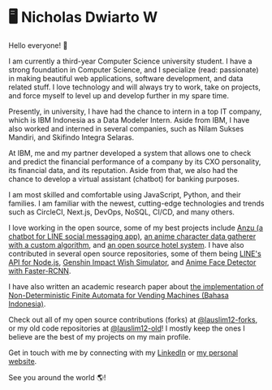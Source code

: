 # 🖥️ Nicholas Dwiarto W

Hello everyone! 👋

I am currently a third-year Computer Science university student. I have a strong foundation in Computer Science, and I specialize (read: passionate) in making beautiful web applications, software development, and data related stuff. I love technology and will always try to work, take on projects, and force myself to level up and develop further in my spare time.

Presently, in university, I have had the chance to intern in a top IT company, which is IBM Indonesia as a Data Modeler Intern. Aside from IBM, I have also worked and interned in several companies, such as Nilam Sukses Mandiri, and Skifindo Integra Selaras.

At IBM, me and my partner developed a system that allows one to check and predict the financial performance of a company by its CXO personality, its financial data, and its reputation. Aside from that, we also had the chance to develop a virtual assistant (chatbot) for banking purposes.

I am most skilled and comfortable using JavaScript, Python, and their families. I am familiar with the newest, cutting-edge technologies and trends such as CircleCI, Next.js, DevOps, NoSQL, CI/CD, and many others.

I love working in the open source, some of my best projects include [Anzu (a chatbot for LINE social messaging app)](https://github.com/lauslim12/Anzu), [an anime character data gatherer with a custom algorithm](https://github.com/lauslim12/Satella), and [an open source hotel system](https://github.com/lauslim12/intract-social-network). I have also contributed in several open source repositories, some of them being [LINE's API for Node.js](https://github.com/line/line-bot-sdk-nodejs), [Genshin Impact Wish Simulator](https://github.com/uzair-ashraf/genshin-impact-wish-simulator), and [Anime Face Detector with Faster-RCNN](https://github.com/qhgz2013/anime-face-detector).

I have also written an academic research paper about [the implementation of Non-Deterministic Finite Automata for Vending Machines (Bahasa Indonesia)](http://proceeding.unindra.ac.id/index.php/simponi/article/view/375/0).

Check out all of my open source contributions (forks) at [@lauslim12-forks](https://github.com/lauslim12-forks), or my old code repositories at [@lauslim12-old](https://github.com/lauslim12-old)! I mostly keep the ones I believe are the best of my projects on my main profile.

Get in touch with me by connecting with my [LinkedIn](https://www.linkedin.com/in/nicholasdwiarto/) or [my personal website](https://www.nicholasdw.com).

See you around the world 🌎!

